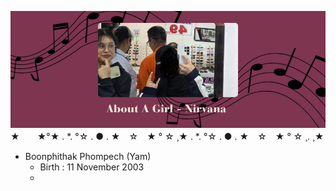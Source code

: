 ![Alt text](./pic.png)
★　　★°★ . *. °☆ . ● . ★　☆　★ ° ☆ ¸★ . *. °☆ . ● . ★　☆　★ ° ☆ ¸. ¸★
- Boonphithak Phompech (Yam)
  - Birth : 11 November 2003
  - 
